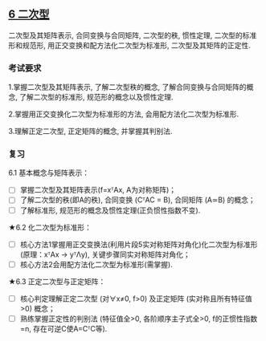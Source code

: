 
## [6 二次型](../TOC.md#6-二次型)

二次型及其矩阵表示, 合同变换与合同矩阵, 二次型的秩, 惯性定理, 二次型的标准形和规范形, 用正交变换和配方法化二次型为标准形, 二次型及其矩阵的正定性.

### 考试要求

1.掌握二次型及其矩阵表示, 了解二次型秩的概念, 了解合同变换与合同矩阵的概念, 了解二次型的标准形, 规范形的概念以及惯性定理.

2.掌握用正交变换化二次型为标准形的方法, 会用配方法化二次型为标准形.

3.理解正定二次型, 正定矩阵的概念, 并掌握其判别法.

### 复习

6.1 基本概念与矩阵表示：

- [ ] 掌握二次型及其矩阵表示(f=xᵀAx, A为对称矩阵)；
- [ ] 了解二次型的秩(即A的秩), 合同变换 (CᵀAC = B), 合同矩阵 (A≃B) 的概念；
- [ ] 了解标准形, 规范形的概念及惯性定理(正负惯性指数不变).

★6.2 化二次型为标准形：

- [ ] 核心方法1掌握用正交变换法(利用片段5实对称矩阵对角化)化二次型为标准形(原理：xᵀAx -> yᵀΛy), 关键步骤同实对称矩阵对角化；
- [ ] 核心方法2会用配方法化二次型为标准形(需掌握).

★6.3 正定二次型与正定矩阵：

- [ ] 核心判定理解正定二次型 (对∀x≠0, f>0) 及正定矩阵 (实对称且所有特征值>0) 概念；
- [ ] 熟练掌握正定性的判别法 (特征值全>0, 各阶顺序主子式全>0, f的正惯性指数=n, 存在可逆C使A=CᵀC等).
